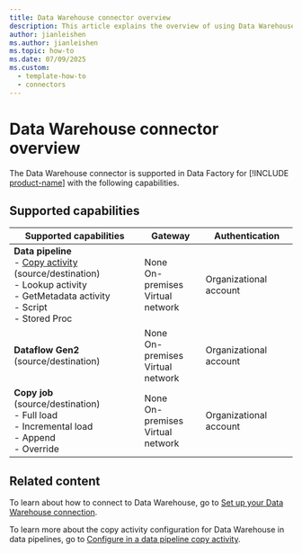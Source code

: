```yaml
---
title: Data Warehouse connector overview
description: This article explains the overview of using Data Warehouse.
author: jianleishen
ms.author: jianleishen
ms.topic: how-to
ms.date: 07/09/2025
ms.custom:
  - template-how-to
  - connectors
---
```


# Data Warehouse connector overview

The Data Warehouse connector is supported in Data Factory for [!INCLUDE [product-name](../includes/product-name.md)] with the following capabilities.

## Supported capabilities

| Supported capabilities                                                                 | Gateway                        | Authentication   |
|----------------------------------------------------------------------------------------|--------------------------------|------------------|
| **Data pipeline** <br>- [Copy activity](connector-data-warehouse-copy-activity.md) (source/destination)<br>- Lookup activity<br>- GetMetadata activity<br>- Script<br>- Stored Proc | None<br> On-premises<br> Virtual network | Organizational account |
| **Dataflow Gen2** (source/destination)                                                 | None<br> On-premises<br> Virtual network | Organizational account |
| **Copy job** (source/destination) <br>- Full load<br>- Incremental load<br>- Append<br>- Override | None<br> On-premises<br> Virtual network | Organizational account |

## Related content

To learn about how to connect to Data Warehouse, go to [Set up your Data Warehouse connection](connector-data-warehouse.md).

To learn more about the copy activity configuration for Data Warehouse in data pipelines, go to [Configure in a data pipeline copy activity](connector-data-warehouse-copy-activity.md).
